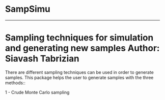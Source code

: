 # SampSimu

--------
Sampling techniques for simulation and generating new samples
Author: Siavash Tabrizian
============
There are different sampling techniques can be used in order to generate samples. This package helps 
the user to generate samples with the three methods::

1 - Crude Monte Carlo sampling  



